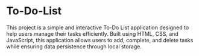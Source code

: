 # To-Do-List
This project is a simple and interactive To-Do List application designed to help users manage their tasks efficiently. Built using HTML, CSS, and JavaScript, this application allows users to add, complete, and delete tasks while ensuring data persistence through local storage. 
